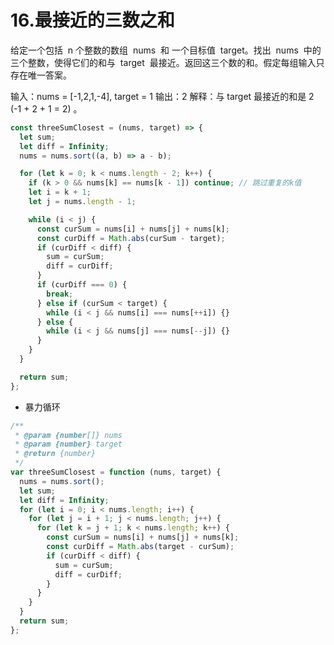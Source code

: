 # 16.最接近的三数之和

给定一个包括  n 个整数的数组  nums  和 一个目标值  target。找出  nums  中的三个整数，使得它们的和与  target  最接近。返回这三个数的和。假定每组输入只存在唯一答案。

输入：nums = [-1,2,1,-4], target = 1
输出：2
解释：与 target 最接近的和是 2 (-1 + 2 + 1 = 2) 。

```js
const threeSumClosest = (nums, target) => {
  let sum;
  let diff = Infinity;
  nums = nums.sort((a, b) => a - b);

  for (let k = 0; k < nums.length - 2; k++) {
    if (k > 0 && nums[k] == nums[k - 1]) continue; // 跳过重复的k值
    let i = k + 1;
    let j = nums.length - 1;

    while (i < j) {
      const curSum = nums[i] + nums[j] + nums[k];
      const curDiff = Math.abs(curSum - target);
      if (curDiff < diff) {
        sum = curSum;
        diff = curDiff;
      }
      if (curDiff === 0) {
        break;
      } else if (curSum < target) {
        while (i < j && nums[i] === nums[++i]) {}
      } else {
        while (i < j && nums[j] === nums[--j]) {}
      }
    }
  }

  return sum;
};
```

- 暴力循环

```js
/**
 * @param {number[]} nums
 * @param {number} target
 * @return {number}
 */
var threeSumClosest = function (nums, target) {
  nums = nums.sort();
  let sum;
  let diff = Infinity;
  for (let i = 0; i < nums.length; i++) {
    for (let j = i + 1; j < nums.length; j++) {
      for (let k = j + 1; k < nums.length; k++) {
        const curSum = nums[i] + nums[j] + nums[k];
        const curDiff = Math.abs(target - curSum);
        if (curDiff < diff) {
          sum = curSum;
          diff = curDiff;
        }
      }
    }
  }
  return sum;
};
```

